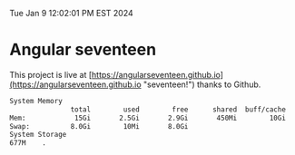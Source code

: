 Tue Jan  9 12:02:01 PM EST 2024

# Angular seventeen


This project is live at [https://angularseventeen.github.io](https://angularseventeen.github.io "seventeen!") thanks to Github.

```bash
System Memory
               total        used        free      shared  buff/cache   available
Mem:            15Gi       2.5Gi       2.9Gi       450Mi        10Gi        12Gi
Swap:          8.0Gi        10Mi       8.0Gi
System Storage
677M	.
```
